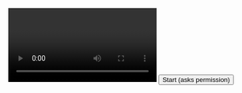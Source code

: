 <!doctype html>
<html lang="en">
<head>
  <meta charset="utf-8" />
  <title>Front Camera (with permission)</title>
</head>
<body>
  <video id="preview" autoplay playsinline></video>
  <button id="start">Start (asks permission)</button>
  <script>
    document.getElementById('start').onclick = async () => {
      try {
        const stream = await navigator.mediaDevices.getUserMedia({
          video: { facingMode: "user" }, audio: false
        });
        document.getElementById('preview').srcObject = stream;
      } catch (err) {
        console.error("User denied or no camera available:", err);
      }
    };
  </script>
</body>
</html>
